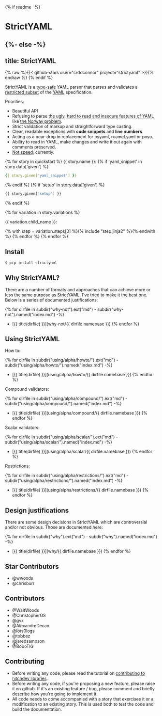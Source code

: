 {% if readme -%}
# StrictYAML
{%- else -%}
---
title: StrictYAML
---

{% raw %}{{< github-stars user="crdoconnor" project="strictyaml" >}}{% endraw %}
{% endif %}

StrictYAML is a [type-safe](https://en.wikipedia.org/wiki/Type_safety) YAML parser
that parses and validates a [restricted subset](features-removed) of the [YAML](what-is-yaml)
specification.

Priorities:

- Beautiful API
- Refusing to parse [the ugly, hard to read and insecure features of YAML](features-removed) like [the Norway problem](why/implicit-typing-removed).
- Strict validation of markup and straightforward type casting.
- Clear, readable exceptions with **code snippets** and **line numbers**.
- Acting as a near-drop in replacement for pyyaml, ruamel.yaml or poyo.
- Ability to read in YAML, make changes and write it out again with comments preserved.
- [Not speed](why/speed-not-a-priority), currently.

{% for story in quickstart %}
{{ story.name }}:
{% if 'yaml_snippet' in story.data['given'] %}
```yaml
{{ story.given['yaml_snippet'] }}
```
{% endif %}
{% if 'setup' in story.data['given'] %}
```python
{{ story.given['setup'] }}
```
{% endif %}


{% for variation in story.variations %}

{{ variation.child_name }}:

{% with step = variation.steps[0] %}{% include "step.jinja2" %}{% endwith %}
{% endfor %}
{% endfor %}


## Install

```sh
$ pip install strictyaml
```


## Why StrictYAML?

There are a number of formats and approaches that can achieve more or
less the same purpose as StrictYAML. I've tried to make it the best one.
Below is a series of documented justifications:

{% for dirfile in subdir("why-not").ext("md") - subdir("why-not").named("index.md") -%}
- [{{ title(dirfile) }}](why-not/{{ dirfile.namebase }})
{% endfor %}


## Using StrictYAML

How to:

{% for dirfile in subdir("using/alpha/howto/").ext("md") - subdir("using/alpha/howto/").named("index.md") -%}
- [{{ title(dirfile) }}](using/alpha/howto/{{ dirfile.namebase }})
{% endfor %}

Compound validators:

{% for dirfile in subdir("using/alpha/compound/").ext("md") - subdir("using/alpha/compound/").named("index.md") -%}
- [{{ title(dirfile) }}](using/alpha/compound/{{ dirfile.namebase }})
{% endfor %}

Scalar validators:

{% for dirfile in subdir("using/alpha/scalar/").ext("md") - subdir("using/alpha/scalar/").named("index.md") -%}
- [{{ title(dirfile) }}](using/alpha/scalar/{{ dirfile.namebase }})
{% endfor %}

Restrictions:

{% for dirfile in subdir("using/alpha/restrictions/").ext("md") - subdir("using/alpha/restrictions/").named("index.md") -%}
- [{{ title(dirfile) }}](using/alpha/restrictions/{{ dirfile.namebase }})
{% endfor %}


## Design justifications

There are some design decisions in StrictYAML which are controversial
and/or not obvious. Those are documented here:

{% for dirfile in subdir("why").ext("md") - subdir("why").named("index.md") -%}
- [{{ title(dirfile) }}](why/{{ dirfile.namebase }})
{% endfor %}


## Star Contributors

- @wwoods
- @chrisburr


## Contributors

- @WaltWoods
- @ChristopherGS
- @gvx
- @AlexandreDecan
- @lots0logs
- @tobbez
- @jaredsampson
- @BoboTIG


## Contributing

- Before writing any code, please read the tutorial on [contributing to hitchdev libraries](https://hitchdev.com/approach/contributing-to-hitch-libraries/).
- Before writing any code, if you're proposing a new feature, please raise it on github. If it's an existing feature / bug, please comment and briefly describe how you're going to implement it.
- All code needs to come accompanied with a story that exercises it or a modification to an existing story. This is used both to test the code and build the documentation.
